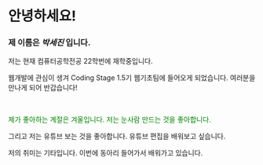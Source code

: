 <!DOCTYPE html>
<html lang="ko">
<head>
  <meta charset="UTF-8">
  <meta http-equiv="X-UA-Compatible" content="IE=edge">
  <meta name="viewport" content="width=device-width, initial-scale=1.0">
  <title>Document</title>
</head>
<body>
  <p>
    <h1>안녕하세요!</h1>
    <h3>제 이름은 <em> 박세진 </em>입니다.</h3>
    저는 현재 컴퓨터공학전공 22학번에 재학중입니다. 
  </p>
  <p>
    웹개발에 관심이 생겨 Coding Stage 1.5기 웹기초팀에 들어오게 되었습니다. 
    여러분을 만나게 되어 반갑습니다! </p><br>
  
  <p style="color:green;">제가 좋아하는 계절은 겨울입니다.
  저는 눈사람 만드는 것을 좋아합니다.</p>
  
  <p>그리고 저는 유튜브 보는 것을 좋아합니다. 유튜브 편집을 배워보고 싶습니다. </p>

  <p>저의 취미는 기타입니다. 이번에 동아리 들어가서 배워가고 있습니다. </p>
</body>
</html>
